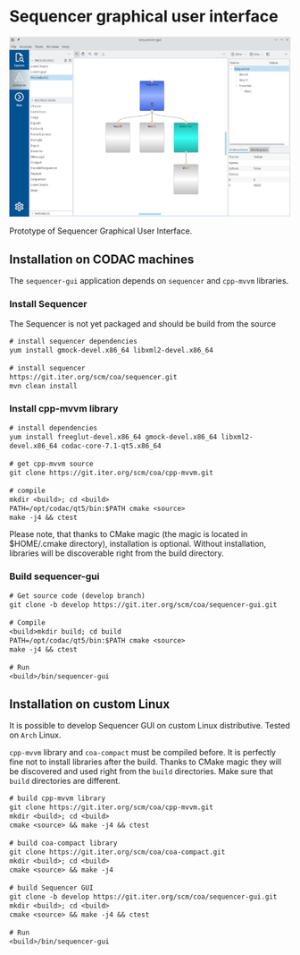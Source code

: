 # Sequencer graphical user interface

![Node editor](./doc/nodeeditor.png)

Prototype of Sequencer Graphical User Interface.

## Installation on CODAC machines

The `sequencer-gui` application depends on `sequencer` and `cpp-mvvm` libraries.

### Install Sequencer

The Sequencer is not yet packaged and should be build from the source

```
# install sequencer dependencies
yum install gmock-devel.x86_64 libxml2-devel.x86_64

# install sequencer
https://git.iter.org/scm/coa/sequencer.git
mvn clean install
```

### Install cpp-mvvm library

```
# install dependencies
yum install freeglut-devel.x86_64 gmock-devel.x86_64 libxml2-devel.x86_64 codac-core-7.1-qt5.x86_64

# get cpp-mvvm source
git clone https://git.iter.org/scm/coa/cpp-mvvm.git

# compile
mkdir <build>; cd <build>
PATH=/opt/codac/qt5/bin:$PATH cmake <source>
make -j4 && ctest
```

Please note, that thanks to CMake magic (the magic is located in $HOME/.cmake directory), installation is optional.
Without installation, libraries will be discoverable right from the build directory.

### Build sequencer-gui

```
# Get source code (develop branch)
git clone -b develop https://git.iter.org/scm/coa/sequencer-gui.git

# Compile
<build>mkdir build; cd build
PATH=/opt/codac/qt5/bin:$PATH cmake <source>
make -j4 && ctest

# Run
<build>/bin/sequencer-gui
```

## Installation on custom Linux

It is possible to develop Sequencer GUI on custom Linux distributive. Tested on `Arch` Linux.

`cpp-mvvm` library and `coa-compact` must be compiled before.
It is perfectly fine not to install libraries after the build. 
Thanks to CMake magic they will be discovered and used right from the `build` directories.
Make sure that `build` directories are different.

```
# build cpp-mvvm library
git clone https://git.iter.org/scm/coa/cpp-mvvm.git
mkdir <build>; cd <build>
cmake <source> && make -j4 && ctest

# build coa-compact library
git clone https://git.iter.org/scm/coa/coa-compact.git
mkdir <build>; cd <build>
cmake <source> && make -j4

# build Sequencer GUI
git clone -b develop https://git.iter.org/scm/coa/sequencer-gui.git
mkdir <build>; cd <build>
cmake <source> && make -j4 && ctest

# Run
<build>/bin/sequencer-gui
```
